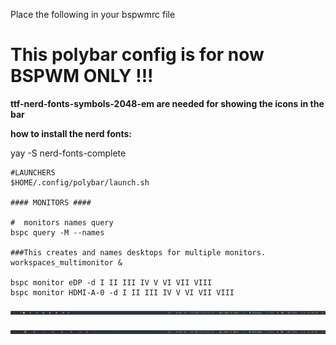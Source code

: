 Place the following in your bspwmrc file

# This polybar config is for now BSPWM ONLY !!!

**ttf-nerd-fonts-symbols-2048-em are needed for showing the icons in the bar**

**how to install the nerd fonts:**

yay -S nerd-fonts-complete



```
#LAUNCHERS
$HOME/.config/polybar/launch.sh

#### MONITORS ####

#  monitors names query
bspc query -M --names

###This creates and names desktops for multiple monitors.
workspaces_multimonitor &

bspc monitor eDP -d I II III IV V VI VII VIII 
bspc monitor HDMI-A-0 -d I II III IV V VI VII VIII 
```

![polybar-colored-icons](https://raw.githubusercontent.com/EndeavourOS-Community-Editions/polybar/main/polybar-rednord-by-redblizard/screenshots/polybar-colored-icons.png)

![polybar-dimmed-icons](https://raw.githubusercontent.com/EndeavourOS-Community-Editions/polybar/main/polybar-rednord-by-redblizard/screenshots/polybar-dimmed-icons.png)
